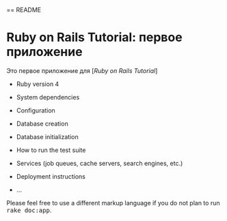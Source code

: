 == README

# Ruby on Rails Tutorial: первое приложение

Это первое приложение для
[*Ruby on Rails Tutorial*]

* Ruby version 4

* System dependencies

* Configuration

* Database creation

* Database initialization

* How to run the test suite

* Services (job queues, cache servers, search engines, etc.)

* Deployment instructions

* ...


Please feel free to use a different markup language if you do not plan to run
<tt>rake doc:app</tt>.
